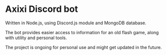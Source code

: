 # Axixi Discord bot
Written in Node.js, using Discord.js module and MongoDB database.

The bot provides easier access to information for an old flash game, along with utility and personal tools.

The project is ongoing for personal use and might get updated in the future. 
